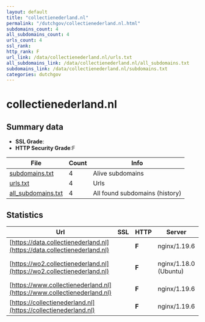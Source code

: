 ```yaml
---
layout: default
title: "collectienederland.nl"
permalink: "/dutchgov/collectienederland.nl.html"
subdomains_count: 4
all_subdomains_count: 4
urls_count: 4
ssl_rank: 
http_rank: F
url_link: /data/collectienederland.nl/urls.txt
all_subdomains_link: /data/collectienederland.nl/all_subdomains.txt
subdomains_link: /data/collectienederland.nl/subdomains.txt
categories: dutchgov
---
```



# collectienederland.nl
## Summary data


 - **SSL Grade**:
 - **HTTP Security Grade**:F


| File       | Count | Info |
|------------|-------|------|
|[subdomains.txt](/data/collectienederland.nl/subdomains.txt)|4|Alive subdomains|
|[urls.txt](/data/collectienederland.nl/urls.txt)|4|Urls|
|[all_subdomains.txt](/data/collectienederland.nl/all_subdomains.txt)|4|All found subdomains (history)|


## Statistics


| Url | SSL | HTTP | Server | Cookie | HSTS | CORS | CTO | CSP | XFO | XXP | RP |FP| Tech |Title |
|--------|-------|-------|------|------|------|------|------|------|------|------|------|------|------|------|
|[https://data.collectienederland.nl](https://data.collectienederland.nl)| | **F**|nginx/1.19.6| | | | | | | | :white_check_mark: | |Bootstrap Nginx:1.19.6|Collectie Nederl...|
|[https://wo2.collectienederland.nl](https://wo2.collectienederland.nl)| | **F**|nginx/1.18.0 (Ubuntu)| | | | | | | | :white_check_mark: | |Bootstrap Nginx:1.18.0 Ubuntu|Cultuurgoederen...|
|[https://www.collectienederland.nl](https://www.collectienederland.nl)| | **F**|nginx/1.19.6| | | | | | | | :white_check_mark: | |Bootstrap Nginx:1.19.6|Collectie Nederl...|
|[https://collectienederland.nl](https://collectienederland.nl)| | **F**|nginx/1.19.6| | | | | | | | :white_check_mark: | |Bootstrap Nginx:1.19.6|Collectie Nederl...|

